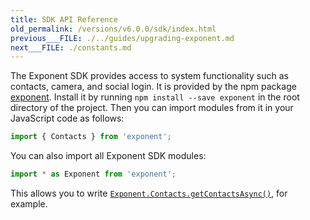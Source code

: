 ```yaml
---
title: SDK API Reference
old_permalink: /versions/v6.0.0/sdk/index.html
previous___FILE: ./../guides/upgrading-exponent.md
next___FILE: ./constants.md
---
```


The Exponent SDK provides access to system functionality such as contacts, camera, and social login. It is provided by the npm package [exponent](https://www.npmjs.com/package/exponent). Install it by running `npm install --save exponent` in the root directory of the project. Then you can import modules from it in your JavaScript code as follows:

```javascript
import { Contacts } from 'exponent';
```

You can also import all Exponent SDK modules:

```javascript
import * as Exponent from 'exponent';
```

This allows you to write [`Exponent.Contacts.getContactsAsync()`](/versions/v6.0.0/sdk/contacts#Exponent.Contacts.getContactsAsync "Exponent.Contacts.getContactsAsync"), for example.
